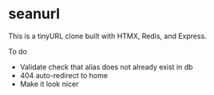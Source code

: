 # seanurl

This is a tinyURL clone built with HTMX, Redis, and Express.

To do

- Validate check that alias does not already exist in db
- 404 auto-redirect to home
- Make it look nicer

